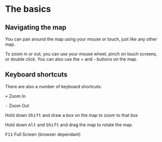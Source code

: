 # The basics

## Navigating the map
You can pan around the map using your mouse or touch, just like any other map.

To zoom in or out, you can use your mouse wheel, pinch on touch screens, or double click. You can also use the + and - buttons on the map.

## Keyboard shortcuts
There are also a number of keyboard shortcuts:

<kbd>+</kbd> Zoom In

<kbd>-</kbd> Zoom Out

Hold down <kbd>Shift</kbd> and draw a box on the map to zoom to that box

Hold down <kbd>Alt</kbd> and <kbd>Shift</kbd> and drag the map to rotate the map.

<kbd>F11</kbd> Full Screen (browser dependant)
